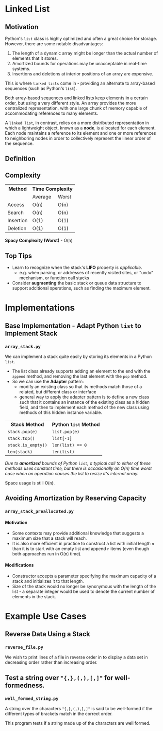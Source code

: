 # Linked List

## Motivation
Python's `list` class is highly optimized and often a great choice for storage. However, there are some notable disadvantages:
1. The length of a dynamic array might be longer than the actual number of elements that it stores.
2. Amortized bounds for operations may be unacceptable in real-time systems.
3. Insertions and deletions at interior positions of an array are expensive.

This is where `linked lists` come in - providing an alternate to array-based sequences (such as Python's `list`). 

Both array-based sequences and linked lists keep elements in a certain order, but using a very different style. An array provides the more centralized representation, with one large chunk of memory capable of accommodating references to many elements.

A `linked list`, in contrast, relies on a more distributed representation in which a lightweight object, known as a **node**, is allocated for each element. Each node maintains a reference to its element and one or more references to neighboring nodes in order to collectively represent the linear order of the sequence. 

## Definition


## Complexity

<table>
    <tr>
        <th>Method</th>
        <th colspan=2>Time Complexity</th>
    </tr>
    <tr>
        <td colspan=1></td>
        <td colspan=1>Average</td>
        <td colspan=1>Worst </td>
    </tr>
    <tr>
        <td>Access</td>
        <td>O(n)</td>
        <td>O(n)</td>
    </tr>
    <tr>
        <td>Search</td>
        <td>O(n)</td>
        <td>O(n)</td>
    </tr>
    <tr>
        <td>Insertion</td>
        <td>O(1)</td>
        <td>O(1)</td>
    <tr>
        <td>Deletion</td>
        <td>O(1)</td>
        <td>O(1)</td>
    </tr>
</table>

**Spacy Complexity (Worst)** - O(n)

## Top Tips

- Learn to recognize when the stack's **LIFO** property is  _applicable_.
  - e.g. when parsing, or addresses of recently visited sites, or "undo" mechanism, or function call stacks
- Consider **augmenting** the basic stack or queue data structure to support additional operations, such as finding the maximum element.

# Implementations
## Base Implementation - Adapt Python `list` to Implement Stack
### `array_stack.py`

We can implement a stack quite easily by storing its elements in a Python `list`.
- The list class already supports adding an element to the end with the `append` method, and removing the last element with the `pop` method.
- So we can use the **Adapter** pattern:
  - modify an existing class so that its methods match those of a related, but different class or interface
  - general way to apply the adapter pattern is to define a new class such that it contains an instance of the existing class as a hidden field, and then to implement each method of the new class using methods of this hidden instance variable.

<table>
    <tr>
        <th>Stack Method</th>
        <th>Python <code>list</code> Method</th>
    </tr>
    <tr>
        <td><code>stack.pop(e)</code></td>
        <td><code>list.pop(e)</code></td>
    </tr>
    <tr>
        <td><code>stack.top()</code></td>
        <td><code>list[-1]</code></td>
    </tr>
    <tr>
        <td><code>stack.is_empty()</code></td>
        <td><code>len(list) == 0</code></td>
    </tr>
    <tr>
        <td><code>len(stack)</code></td>
        <td><code>len(list)</code></td>
    </tr>
</table>

*Due to **amortized** bounds of Python `list`, a typical call to either of these methods uses constant time, but there is occasionally an O(n) time worst case when an operation causes the list to resize it's internal array.*

Space usage is still O(n).

## Avoiding Amortization by Reserving Capacity
### `array_stack_preallocated.py`

#### Motivation
- Some contexts may provide additional knowledge that suggests a maximum size that a stack will reach.
- It is also more efficient in practice to construct a list with initial length `n` than it is to start with an empty list and append `n` items (even though both approaches run in O(n) time).

#### Modifications
- Constructor accepts a parameter specifying the maximum capacity of a stack and initializes it to that length.
- Size of the stack would no longer be synonymous with the length of the list - a separate integer would be used to denote the current number of elements in the stack.

# Example Use Cases

## Reverse Data Using a Stack
### `reverse_file.py`

We wish to print lines of a file in reverse order in to display a data set in decreasing order rather than increasing order.

## Test a string over `"{,},(,),[,]"` for well-formedness.
### `well_formed_string.py`

A string over the characters `"{,},(,),[,]"` is said to be well-formed if the different types of brackets match in the correct order.

This program tests if a string made up of the characters are well formed.